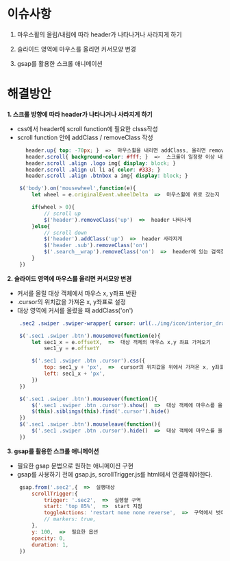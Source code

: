 # 이슈사항

1. 마우스휠의 올림/내림에 따라 header가 나타나거나 사라지게 하기

2. 슬라이드 영역에 마우스를 올리면 커서모양 변경

3. gsap를 활용한 스크롤 애니메이션

# 해결방안

**1. 스크롤 방향에 따라 header가 나타나거나 사라지게 하기**
- css에서 header에 scroll function에 필요한 clsss작성
- scroll function 안에 addClass / removeClass 작성
```css
      header.up{ top: -70px; }  =>  마우스휠을 내리면 addClass, 올리면 removeClass
      header.scroll{ background-color: #fff; }  =>  스크롤이 일정량 이상 내려가면 addClass / 올라가면 removeClass
      header.scroll .align .logo img{ display: block; }
      header.scroll .align ul li a{ color: #333; }
      header.scroll .align .btnbox a img{ display: block; }
```
```javascript
    $('body').on('mousewheel',function(e){
        let wheel = e.originalEvent.wheelDelta  =>  마우스휠에 위로 갔는지 아래로 갔는지 전달받기위한 변수

        if(wheel > 0){
            // scroll up
            $('header').removeClass('up')  =>  header 나타나게
        }else{
            // scroll down
            $('header').addClass('up')  =>  header 사라지게
            $('header .sub').removeClass('on')
            $('.search__wrap').removeClass('on')  =>  header에 있는 검색창도 사라지게
        }
    })
```

**2. 슬라이드 영역에 마우스를 올리면 커서모양 변경**
- 커서를 올릴 대상 객체에서 마우스 x, y좌표 반환
- .cursor의 위치값을 가져온 x, y좌표로 설정
- 대상 영역에 커서를 올렸을 때 addClass('on')
```css
    .sec2 .swiper .swiper-wrapper{ cursor: url(../img/icon/interior_drag.png) 60 60, auto }  =>  대상 영역의 커서를 image로 바꾸고 크기값을 60px 60px로 설정
```
```javascript
    $('.sec1 .swiper .btn').mousemove(function(e){
        let sec1_x = e.offsetX,  =>  대상 객체의 마우스 x,y 좌표 가져오기
            sec1_y = e.offsetY

        $('.sec1 .swiper .btn .cursor').css({
            top: sec1_y + 'px',  =>  cursor의 위치값을 위에서 가져온 x, y좌표로 설정
            left: sec1_x + 'px',
        })
    })

    $('.sec1 .swiper .btn').mouseover(function(){
        $('.sec1 .swiper .btn .cursor').show()  =>  대상 객체에 마우스를 올리면 cursor가 나타나게 하기
        $(this).siblings(this).find('.cursor').hide()
    })
    $('.sec1 .swiper .btn').mouseleave(function(){
        $('.sec1 .swiper .btn .cursor').hide()  =>  대상 객체에 마우스를 올리면 cursor가 사라지게 하기
    })
```

**3. gsap를 활용한 스크롤 애니메이션**
- 필요한 gsap 문법으로 원하는 애니메이션 구현
- gsap를 사용하기 전에 gsap.js, scrollTrigger.js를 html에서 연결해줘야한다.
```javascript
    gsap.from('.sec2',{  =>  실행대상
        scrollTrigger:{
            trigger: '.sec2',  =>  실행할 구역
            start: 'top 85%',  =>  start 지점
            toggleActions: 'restart none none reverse',  =>  구역에서 벗어나면 초기화 / 구역에 다시 들어가면 다시 실행
            // markers: true,
        },
        y: 100,  =>  필요한 옵션
        opacity: 0,
        duration: 1,
    })
```
